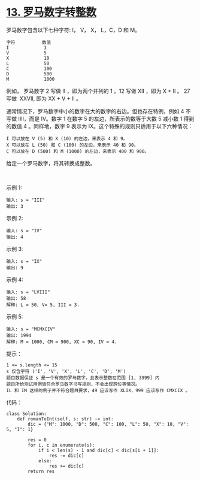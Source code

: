 # [13. 罗马数字转整数](https://leetcode-cn.com/problems/roman-to-integer/)

罗马数字包含以下七种字符: I， V， X， L，C，D 和 M。
```
字符          数值
I             1
V             5
X             10
L             50
C             100
D             500
M             1000
```
例如， 罗马数字 2 写做 II ，即为两个并列的 1 。12 写做 XII ，即为 X + II 。 27 写做  XXVII, 即为 XX + V + II 。

通常情况下，罗马数字中小的数字在大的数字的右边。但也存在特例，例如 4 不写做 IIII，而是 IV。数字 1 在数字 5 的左边，所表示的数等于大数 5 减小数 1 得到的数值 4 。同样地，数字 9 表示为 IX。这个特殊的规则只适用于以下六种情况：
```
I 可以放在 V (5) 和 X (10) 的左边，来表示 4 和 9。
X 可以放在 L (50) 和 C (100) 的左边，来表示 40 和 90。 
C 可以放在 D (500) 和 M (1000) 的左边，来表示 400 和 900。
```
给定一个罗马数字，将其转换成整数。

 

示例 1:
```
输入: s = "III"
输出: 3
```
示例 2:
```
输入: s = "IV"
输出: 4
```
示例 3:
```
输入: s = "IX"
输出: 9
```
示例 4:
```
输入: s = "LVIII"
输出: 58
解释: L = 50, V= 5, III = 3.
```
示例 5:
```
输入: s = "MCMXCIV"
输出: 1994
解释: M = 1000, CM = 900, XC = 90, IV = 4.
```

提示：
```
1 <= s.length <= 15
s 仅含字符 ('I', 'V', 'X', 'L', 'C', 'D', 'M')
题目数据保证 s 是一个有效的罗马数字，且表示整数在范围 [1, 3999] 内
题目所给测试用例皆符合罗马数字书写规则，不会出现跨位等情况。
IL 和 IM 这样的例子并不符合题目要求，49 应该写作 XLIX，999 应该写作 CMXCIX 。
```

代码：
```python3
class Solution:
    def romanToInt(self, s: str) -> int:
        dic = {"M": 1000, "D": 500, "C": 100, "L": 50, "X": 10, "V": 5, "I": 1}
        
        res = 0
        for i, c in enumerate(s):
            if i < len(s) - 1 and dic[c] < dic[s[i + 1]]:
                res -= dic[c]
            else:
                res += dic[c]
        return res
```